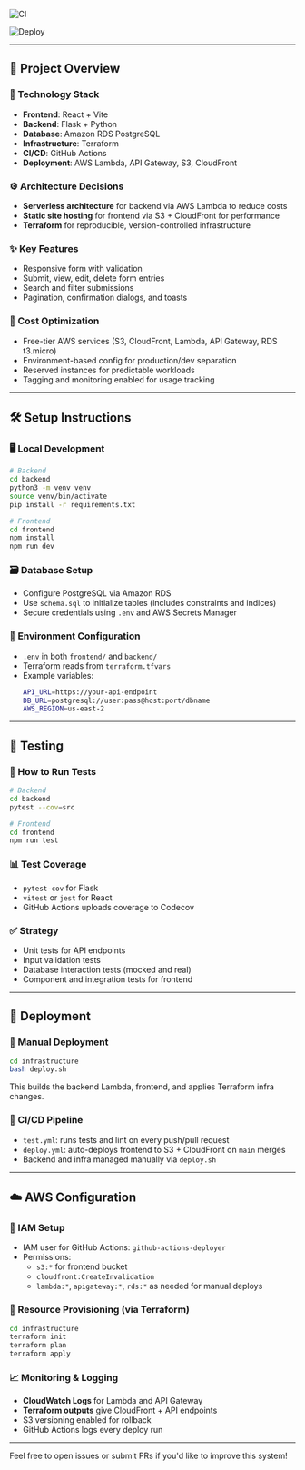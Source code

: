 ![CI](https://github.com/SowjanyaKothapalli/form-management-application/actions/workflows/test.yml/badge.svg?branch=main)

![Deploy](https://github.com/SowjanyaKothapalli/form-management-application/actions/workflows/deploy.yml/badge.svg?branch=main)

---

## 📖 Project Overview

### 🧱 Technology Stack
- **Frontend**: React + Vite
- **Backend**: Flask + Python
- **Database**: Amazon RDS PostgreSQL
- **Infrastructure**: Terraform
- **CI/CD**: GitHub Actions
- **Deployment**: AWS Lambda, API Gateway, S3, CloudFront

### ⚙ Architecture Decisions
- **Serverless architecture** for backend via AWS Lambda to reduce costs
- **Static site hosting** for frontend via S3 + CloudFront for performance
- **Terraform** for reproducible, version-controlled infrastructure

### ✨ Key Features
- Responsive form with validation
- Submit, view, edit, delete form entries
- Search and filter submissions
- Pagination, confirmation dialogs, and toasts

### 💸 Cost Optimization
- Free-tier AWS services (S3, CloudFront, Lambda, API Gateway, RDS t3.micro)
- Environment-based config for production/dev separation
- Reserved instances for predictable workloads
- Tagging and monitoring enabled for usage tracking

---

## 🛠 Setup Instructions

### 🖥️ Local Development
```bash
# Backend
cd backend
python3 -m venv venv
source venv/bin/activate
pip install -r requirements.txt

# Frontend
cd frontend
npm install
npm run dev
```

### 🗃️ Database Setup
- Configure PostgreSQL via Amazon RDS
- Use `schema.sql` to initialize tables (includes constraints and indices)
- Secure credentials using `.env` and AWS Secrets Manager

### 🔐 Environment Configuration
- `.env` in both `frontend/` and `backend/`
- Terraform reads from `terraform.tfvars`
- Example variables:
  ```bash
  API_URL=https://your-api-endpoint
  DB_URL=postgresql://user:pass@host:port/dbname
  AWS_REGION=us-east-2
  ```

---

## 🧪 Testing

### 🧪 How to Run Tests
```bash
# Backend
cd backend
pytest --cov=src

# Frontend
cd frontend
npm run test
```

### 📊 Test Coverage
- `pytest-cov` for Flask
- `vitest` or `jest` for React
- GitHub Actions uploads coverage to Codecov

### ✅ Strategy
- Unit tests for API endpoints
- Input validation tests
- Database interaction tests (mocked and real)
- Component and integration tests for frontend

---

## 🚀 Deployment

### 🧍 Manual Deployment
```bash
cd infrastructure
bash deploy.sh
```
This builds the backend Lambda, frontend, and applies Terraform infra changes.

### 🤖 CI/CD Pipeline
- `test.yml`: runs tests and lint on every push/pull request
- `deploy.yml`: auto-deploys frontend to S3 + CloudFront on `main` merges
- Backend and infra managed manually via `deploy.sh`

---

## ☁️ AWS Configuration

### 👤 IAM Setup
- IAM user for GitHub Actions: `github-actions-deployer`
- Permissions:
  - `s3:*` for frontend bucket
  - `cloudfront:CreateInvalidation`
  - `lambda:*`, `apigateway:*`, `rds:*` as needed for manual deploys

### 🧱 Resource Provisioning (via Terraform)
```bash
cd infrastructure
terraform init
terraform plan
terraform apply
```

### 📈 Monitoring & Logging
- **CloudWatch Logs** for Lambda and API Gateway
- **Terraform outputs** give CloudFront + API endpoints
- S3 versioning enabled for rollback
- GitHub Actions logs every deploy run

---

Feel free to open issues or submit PRs if you'd like to improve this system!
